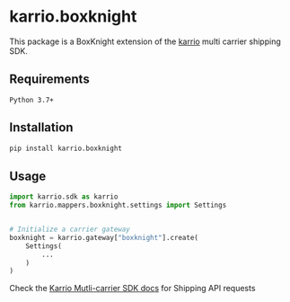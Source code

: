 
# karrio.boxknight

This package is a BoxKnight extension of the [karrio](https://pypi.org/project/karrio) multi carrier shipping SDK.

## Requirements

`Python 3.7+`

## Installation

```bash
pip install karrio.boxknight
```

## Usage

```python
import karrio.sdk as karrio
from karrio.mappers.boxknight.settings import Settings


# Initialize a carrier gateway
boxknight = karrio.gateway["boxknight"].create(
    Settings(
        ...
    )
)
```

Check the [Karrio Mutli-carrier SDK docs](https://docs.karrio.io) for Shipping API requests

